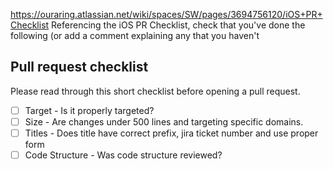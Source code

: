 https://ouraring.atlassian.net/wiki/spaces/SW/pages/3694756120/iOS+PR+Checklist Referencing the iOS PR Checklist, check that you've done the following (or add a comment explaining any that you haven't

## Pull request checklist

Please read through this short checklist before opening a pull request.

- [ ] Target - Is it properly targeted?
- [ ] Size - Are changes under 500 lines and targeting specific domains.
- [ ] Titles - Does title have correct prefix, jira ticket number and use proper form
- [ ] Code Structure - Was code structure reviewed?

